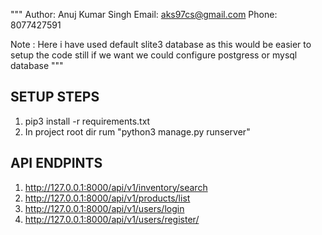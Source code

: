 
"""
Author: Anuj Kumar Singh
Email: aks97cs@gmail.com
Phone: 8077427591 

Note : Here i have used default slite3 database as 
this would be easier to setup the code still if we want we could configure postgress or mysql 
database 
"""

SETUP STEPS
------------
1. pip3 install -r requirements.txt
2. In project root dir rum "python3 manage.py runserver"


API ENDPINTS
----------------

1. http://127.0.0.1:8000/api/v1/inventory/search
2. http://127.0.0.1:8000/api/v1/products/list
3. http://127.0.0.1:8000/api/v1/users/login
4. http://127.0.0.1:8000/api/v1/users/register/
